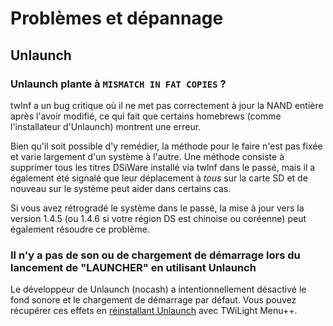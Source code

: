 # Problèmes et dépannage

## Unlaunch
### Unlaunch plante à `MISMATCH IN FAT COPIES` ?
twlnf a un bug critique où il ne met pas correctement à jour la NAND entière après l'avoir modifié, ce qui fait que certains homebrews (comme l'installateur d'Unlaunch) montrent une erreur.

Bien qu'il soit possible d'y remédier, la méthode pour le faire n'est pas fixée et varie largement d'un système à l'autre. Une méthode consiste à supprimer tous les titres DSiWare installé via twlnf dans le passé, mais il a également été signalé que leur déplacement à *tous* sur la carte SD et de nouveau sur le système peut aider dans certains cas.

Si vous avez rétrogradé le système dans le passé, la mise à jour vers la version 1.4.5 (ou 1.4.6 si votre région DS est chinoise ou coréenne) peut également résoudre ce problème.

### Il n'y a pas de son ou de chargement de démarrage lors du lancement de "LAUNCHER" en utilisant Unlaunch

Le développeur de Unlaunch (nocash) a intentionnellement désactivé le fond sonore et le chargement de démarrage par défaut. Vous pouvez récupérer ces effets en [réinstallant Unlaunch](/installing-unlaunch) avec TWiLight Menu++.
